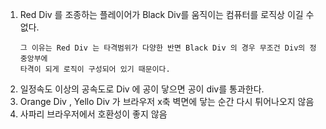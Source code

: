 1. Red Div 를 조종하는 플레이어가 Black Div를 움직이는 컴퓨터를 로직상 이길 수 없다.
    ```
   그 이유는 Red Div 는 타격범위가 다양한 반면 Black Div 의 경우 무조건 Div의 정중앙부에           
   타격이 되게 로직이 구성되어 있기 때문이다.
   ``` 
2. 일정속도 이상의 공속도로 Div 에 공이 닿으면 공이 div를 통과한다.   
3. Orange Div , Yello Div 가 브라우저 x축 벽면에 닿는 순간 다시 튀어나오지 않음   
4. 사파리 브라우저에서 호환성이 좋지 않음